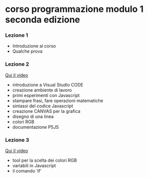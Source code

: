 corso programmazione modulo 1 seconda edizione
==============================================

### Lezione 1

- Introduzione al corso
- Qualche prova

### Lezione 2

[Qui il video](https://youtu.be/qd-rZ5CkErM)

- introduzione a Visual Studio CODE
- creazione ambiente di lavoro
- primi esperimenti con Javascript
- stampare frasi, fare operazioni matematiche
- sintassi del codice Javascript
- creazione CANVAS per la grafica
- disegno di una linea
- colori RGB
- documentazione P5JS

### Lezione 3

[Qui il video](https://youtu.be/rVUW9Nq0MR0)

- tool per la scelta dei colori RGB
- variabili in Javascript
- il comando ‘if’

